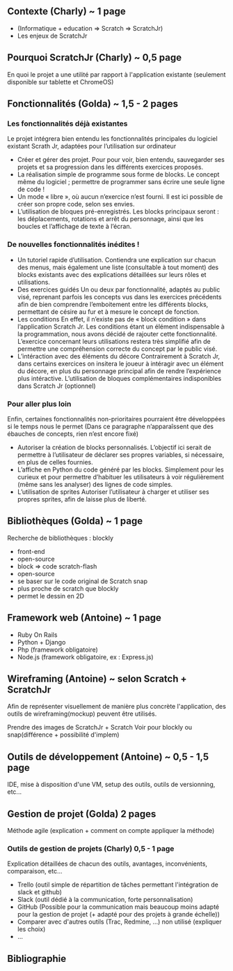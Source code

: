 ## Contexte (Charly) ~ 1 page

* (Informatique + education => Scratch => ScratchJr)
* Les enjeux de ScratchJr

## Pourquoi ScratchJr (Charly) ~ 0,5 page

En quoi le projet a une utilité par rapport à l'application existante (seulement disponible sur tablette et ChromeOS)

## Fonctionnalités (Golda) ~ 1,5 - 2 pages

### Les fonctionnalités déjà existantes
Le projet intégrera bien entendu les fonctionnalités principales du logiciel existant Scrath Jr, adaptées pour l’utilisation sur ordinateur
*	Créer et gérer des projet. 
Pour pour voir, bien entendu, sauvegarder ses projets et sa progression dans les différents exercices proposés.
*	La réalisation simple de programme sous forme de blocks.
Le concept même du logiciel ; permettre de programmer sans écrire une seule ligne de code !
*	Un mode « libre », où aucun n’exercice n’est fourni.
Il est ici possible de créer son propre code, selon ses envies.
*	L’utilisation de bloques pré-enregistrés.
Les blocks principaux seront : les déplacements, rotations et arrêt du personnage, ainsi que les boucles et l’affichage de texte à l’écran.
### De nouvelles fonctionnalités inédites !
*	Un tutoriel rapide d’utilisation.
Contiendra une explication sur chacun des menus, mais également une liste (consultable à tout moment) des blocks existants avec des explications détaillées sur leurs rôles et utilisations.
*	Des exercices guidés
Un ou deux par fonctionnalité, adaptés au public visé, reprenant parfois les concepts vus dans les exercices précédents afin de bien comprendre l’emboitement entre les différents blocks, permettant de césire au fur et à mesure le concept de fonction.
*	Les conditions
En effet, il n’existe pas de « block condition » dans l’application Scratch Jr. Les conditions étant un élément indispensable à la programmation, nous avons décidé de rajouter cette fonctionnalité. L’exercice concernant leurs utilisations restera très simplifié afin de permettre une compréhension correcte du concept par le public visé.
*	L’intéraction avec des éléments du décore
Contrairement à Scratch Jr, dans certains exercices on insitera le joueur à intéragir avec un élément du décore, en plus du personnage principal afin de rendre l’expérience plus intéractive.
 L’utilisation de bloques complémentaires indisponibles dans Scratch Jr (optionnel)
### Pour aller plus loin
Enfin, certaines fonctionnalités non-prioritaires pourraient être développées si le temps nous le permet (Dans ce paragraphe n’apparaîssent que des ébauches de concepts, rien n’est encore fixé)
*	Autoriser la création de blocks personnalisés.
L’objectif ici serait de permettre à l’utilisateur de déclarer ses propres variables, si nécessaire, en plus de celles fournies.
*	L’affiche en Python du code généré par les blocks.
Simplement pour les curieux et pour permettre d’habituer les utilisateurs à voir régulièrement (même sans les analyser) des lignes de code simples.
*	L’utilisation de sprites
Autoriser l’utilisateur à charger et utiliser ses propres sprites, afin de laisse plus de liberté.


## Bibliothèques (Golda) ~ 1 page

Recherche de bibliothèques : blockly 
* front-end
* open-source
* block => code 
scratch-flash
* open-source
* se baser sur le code original de Scratch
snap
* plus proche de scratch que blockly
* permet le dessin en 2D

## Framework web (Antoine) ~ 1 page

* Ruby On Rails
* Python + Django
* Php (framework obligatoire)
* Node.js (framework obligatoire, ex : Express.js)

## Wireframing (Antoine) ~ selon Scratch + ScratchJr

Afin de représenter visuellement de manière plus concrète l'application, des outils de wireframing(mockup) peuvent être utilisés.

Prendre des images de ScratchJr + Scratch
Voir pour blockly ou snap(différence + possibilité d'implem)

## Outils de développement (Antoine) ~ 0,5 - 1,5 page

IDE, mise à disposition d'une VM, setup des outils, outils de versionning, etc...

## Gestion de projet (Golda) 2 pages

Méthode agile (explication + comment on compte appliquer la méthode)

### Outils de gestion de projets (Charly) 0,5 - 1 page

Explication détaillées de chacun des outils, avantages, inconvénients, comparaison, etc...
* Trello (outil simple de répartition de tâches permettant l'intégration de slack et github)
* Slack (outil dédié à la communication, forte personnalisation)
* GitHub (Possible pour la communication mais beaucoup moins adapté pour la gestion de projet (+ adapté pour des projets à grande échelle))
* Comparer avec d'autres outils (Trac, Redmine, ...) non utilisé (expliquer les choix)
* ...

## Bibliographie
